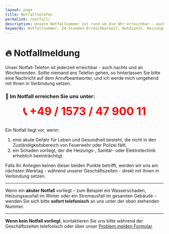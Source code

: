 ```yaml
---
layout: page
title: Notfalltelefon
permalink: /notfall/
description: Unsere Notfallnummer ist rund um die Uhr erreichbar – auch nachts sowie an Wochenenden und Feiertagen. In dringenden Fällen, bei akuten Gefahren für Leben und Gesundheit (außerhalb des Zuständigkeitsbereichs von Feuerwehr oder Polizei) oder bei schwerwiegenden Störungen der Heizungs-, Sanitär- oder Elektrotechnik, können Sie uns direkt kontaktieren. Sollte der Anruf nicht entgegengenommen werden, hinterlassen Sie bitte eine Nachricht – wir melden uns schnellstmöglich zurück. Für nicht dringende Anliegen erfolgt die Rückmeldung am nächsten Werktag zu unseren regulären Geschäftszeiten.
keywords: Notfallnummer, 24-Stunden-Erreichbarkeit, Notdienst, Heizungsnotfall, Sanitärnotfall, Elektrotechnik Störung, Wochenenddienst, Bereitschaftsdienst, technische Notfälle, Rückrufservice, schnelle Hilfe, dringende Reparaturen, Notfallkontakt, Anrufbeantworter, außerhalb der Geschäftszeiten, Notfallhilfe
---
```


# 🔥 Notfallmeldung


Unser Notfall-Telefon ist jederzeit erreichbar - auch nachts und an Wochenenden. Sollte niemand ans Telefon gehen, so hinterlassen Sie bitte eine Nachricht auf dem Anrufbeantworter, und ich werde mich umgehend mit Ihnen in Verbindung setzen.

### 🚨 Im Notfall erreichen Sie uns unter:

<div style="text-align: center; font-size: 2.5em; font-weight: bold; color: red; margin-bottom: 30px;">
  📞 +49 / 1573 / 47 900 11
</div>

Ein Notfall liegt vor, wenn:

1. eine akute Gefahr für Leben und Gesundheit besteht, die nicht in den Zuständigkeitsbereich von Feuerwehr oder Polizei fällt,
2. ein Schaden vorliegt, der die Heizungs-, Sanitär- oder Elektrotechnik erheblich beeinträchtigt.

Falls Ihr Anliegen keinen dieser beiden Punkte betrifft, werden wir uns am nächsten Werktag - während unserer Geschäftszeiten - direkt mit Ihnen in Verbindung setzen.

---

Wenn ein **akuter Notfall** vorliegt – zum Beispiel ein Wasserschaden, Heizungsausfall im Winter oder ein Stromausfall im gesamten Gebäude – wenden Sie sich bitte **sofort telefonisch** an uns unter der oben stehenden Nummer.

---

**Wenn kein Notfall vorliegt**, kontaktieren Sie uns bitte während der Geschäftszeiten telefonisch oder über unser [Problem melden Formular](/problem-melden/).
